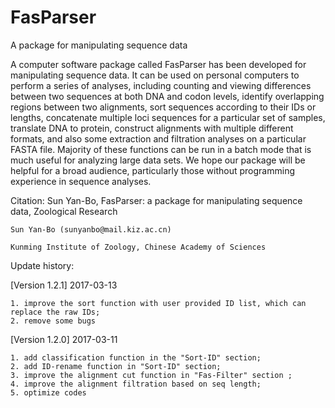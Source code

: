 # FasParser
A package for manipulating sequence data

A computer software package called FasParser has been developed for manipulating sequence data. It can be used on personal computers to perform a series of analyses, including counting and viewing differences between two sequences at both DNA and codon levels, identify overlapping regions between two alignments, sort sequences according to their IDs or lengths, concatenate multiple loci sequences for a particular set of samples, translate DNA to protein, construct alignments with multiple different formats, and also some extraction and filtration analyses on a particular FASTA file. Majority of these functions can be run in a batch mode that is much useful for analyzing large data sets. We hope our package will be helpful for a broad audience, particularly those without programming experience in sequence analyses. 

Citation:
Sun Yan-Bo, FasParser: a package for manipulating sequence data, Zoological Research


    Sun Yan-Bo (sunyanbo@mail.kiz.ac.cn)

    Kunming Institute of Zoology, Chinese Academy of Sciences




Update history:

[Version 1.2.1] 2017-03-13

    1. improve the sort function with user provided ID list, which can replace the raw IDs;
    2. remove some bugs

[Version 1.2.0] 2017-03-11

    1. add classification function in the "Sort-ID" section;
    2. add ID-rename function in "Sort-ID" section;
    3. improve the alignment cut function in "Fas-Filter" section ;
    4. improve the alignment filtration based on seq length;
    5. optimize codes
    
